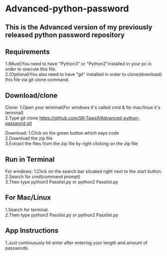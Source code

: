 # Advanced-python-password
This is the Advanced version of my previously released python password repository
---------------------------------------------------------------------------------
Requirements
-------------
1.(Must)You need to have "Python3" or "Python2"installed in your pc in order to execute this file.<br>
2.(Optional)You also need to have "git" installed in order to clone(download) this file via git clone command.

Download/clone
-------------
Clone:
1.Open your terminal(For windows it's called cmd & for mac/linux it's terminal)<br>
2.Type git clone https://github.com/SK-Tawsif/Advanced-python-password.git

Download:
1.Click on the green button which says code<br>
2.Download the zip file<br>
3.Extract the files from the zip file by right clicking on the zip file

Run in Terminal
----------------
For windows:
1.Click on the search bar situated right next to the start button.<br>
2.Search for cmd(command prompt)<br>
3.Then type python3 Passlist.py or python2 Passlist.py

For Mac/Linux
--------------
1.Search for terminal.<br>
2.Then type python3 Passlist.py or python2 Passlist.py

App Instructions
-----------------
1.Just continuously hit enter after entering your length and amount of passwords.

